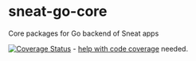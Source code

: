 # sneat-go-core
Core packages for Go backend of Sneat apps

[![Coverage Status](https://coveralls.io/repos/github/sneat-co/sneat-go-core/badge.svg?branch=main)](https://coveralls.io/github/sneat-co/sneat-go-core?branch=main) - [help with code coverage](https://github.com/sneat-co/sneat-go-core/issues/2) needed.

